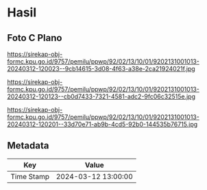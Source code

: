 # Hasil

## Foto C Plano

https://sirekap-obj-formc.kpu.go.id/9757/pemilu/ppwp/92/02/13/10/01/9202131001013-20240312-120023--9cb14615-3d08-4f63-a38e-2ca21924021f.jpg

https://sirekap-obj-formc.kpu.go.id/9757/pemilu/ppwp/92/02/13/10/01/9202131001013-20240312-120123--cb0d7433-7321-4581-adc2-9fc06c32515e.jpg

https://sirekap-obj-formc.kpu.go.id/9757/pemilu/ppwp/92/02/13/10/01/9202131001013-20240312-120201--33d70e71-ab9b-4cd5-92b0-144535b76715.jpg


## Metadata

| Key        | Value               |
| ---------- | ------------------- |
| Time Stamp | 2024-03-12 13:00:00 |



